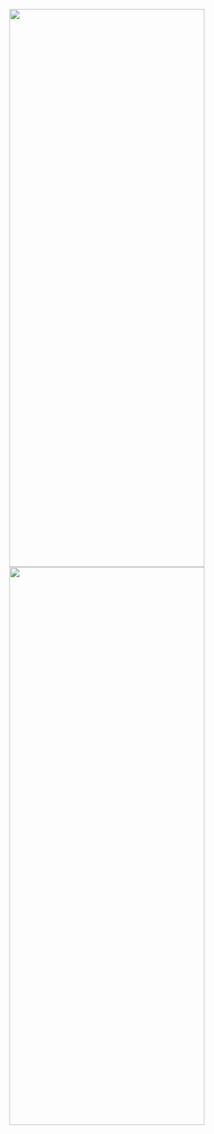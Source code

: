 <p>
  <img src = "https://github.com/Hitesh910/Quickstarter/assets/154861495/bf65bab0-7455-443c-af2f-8c90768ea3b4"height="1000"width="350"/>
  <img src = "https://github.com/Hitesh910/Quickstarter/assets/154861495/d4c96016-5b50-4a16-9d9b-7d2d09d60470"height="1000"width="350"/>
</p>
